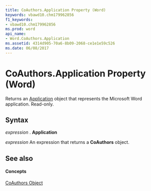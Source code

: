 ```yaml
---
title: CoAuthors.Application Property (Word)
keywords: vbawd10.chm179962856
f1_keywords:
- vbawd10.chm179962856
ms.prod: word
api_name:
- Word.CoAuthors.Application
ms.assetid: 4314d905-70a6-8b09-2068-ce1e1e59c526
ms.date: 06/08/2017
---
```



# CoAuthors.Application Property (Word)

Returns an [Application](application-object-word.md) object that represents the Microsoft Word application. Read-only.


## Syntax

 _expression_ . **Application**

 _expression_ An expression that returns a **CoAuthors** object.


## See also


#### Concepts


[CoAuthors Object](coauthors-object-word.md)

